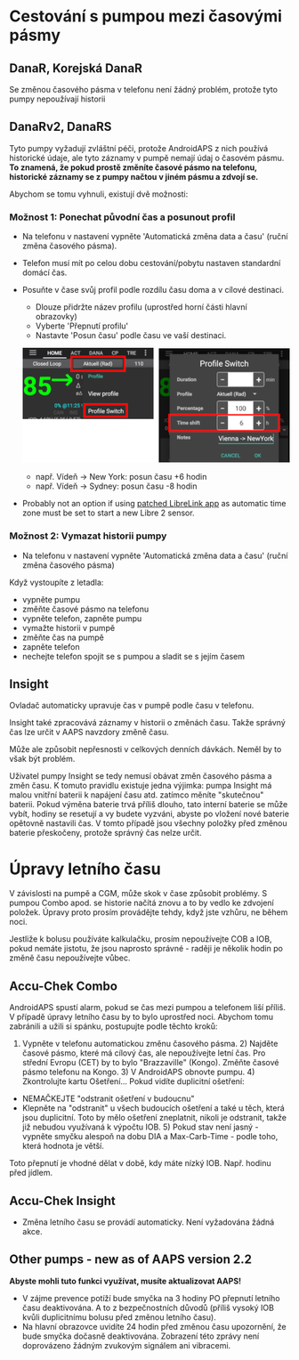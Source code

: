 # Cestování s pumpou mezi časovými pásmy

## DanaR, Korejská DanaR

Se změnou časového pásma v telefonu není žádný problém, protože tyto pumpy nepoužívají historii

## DanaRv2, DanaRS

Tyto pumpy vyžadují zvláštní péči, protože AndroidAPS z nich používá historické údaje, ale tyto záznamy v pumpě nemají údaj o časovém pásmu. **To znamená, že pokud prostě změníte časové pásmo na telefonu, historické záznamy se z pumpy načtou v jiném pásmu a zdvojí se.**

Abychom se tomu vyhnuli, existují dvě možnosti:

### Možnost 1: Ponechat původní čas a posunout profil

* Na telefonu v nastavení vypněte 'Automatická změna data a času' (ruční změna časového pásma).
* Telefon musí mít po celou dobu cestování/pobytu nastaven standardní domácí čas.
* Posuňte v čase svůj profil podle rozdílu času doma a v cílové destinaci.
   
   * Dlouze přidržte název profilu (uprostřed horní části hlavní obrazovky)
   * Vyberte 'Přepnutí profilu'
   * Nastavte 'Posun času' podle času ve vaší destinaci.
   
   ![Přepnutí profilu s posunem času](../images/ProfileSwitchTimeShift2.png)
   
   * např. Vídeň -> New York: posun času +6 hodin
   * např. Vídeň -> Sydney: posun času -8 hodin
* Probably not an option if using [patched LibreLink app](../Hardware/Libre2#time-zone-travelling) as automatic time zone must be set to start a new Libre 2 sensor.

### Možnost 2: Vymazat historii pumpy

* Na telefonu v nastavení vypněte 'Automatická změna data a času' (ruční změna časového pásma)

Když vystoupíte z letadla:

* vypněte pumpu
* změňte časové pásmo na telefonu
* vypněte telefon, zapněte pumpu
* vymažte historii v pumpě
* změňte čas na pumpě
* zapněte telefon
* nechejte telefon spojit se s pumpou a sladit se s jejím časem

## Insight

Ovladač automaticky upravuje čas v pumpě podle času v telefonu.

Insight také zpracovává záznamy v historii o změnách času. Takže správný čas lze určit v AAPS navzdory změně času.

Může ale způsobit nepřesnosti v celkových denních dávkách. Neměl by to však být problém.

Uživatel pumpy Insight se tedy nemusí obávat změn časového pásma a změn času. K tomuto pravidlu existuje jedna výjimka: pumpa Insight má malou vnitřní baterii k napájení času atd. zatímco měníte "skutečnou" baterii. Pokud výměna baterie trvá příliš dlouho, tato interní baterie se může vybít, hodiny se resetují a vy budete vyzváni, abyste po vložení nové baterie opětovně nastavili čas. V tomto případě jsou všechny položky před změnou baterie přeskočeny, protože správný čas nelze určit.

# Úpravy letního času

V závislosti na pumpě a CGM, může skok v čase způsobit problémy. S pumpou Combo apod. se historie načítá znovu a to by vedlo ke zdvojení položek. Úpravy proto prosím provádějte tehdy, když jste vzhůru, ne během noci.

Jestliže k bolusu používáte kalkulačku, prosím nepoužívejte COB a IOB, pokud nemáte jistotu, že jsou naprosto správné - raději je několik hodin po změně času nepoužívejte vůbec.

## Accu-Chek Combo

AndroidAPS spustí alarm, pokud se čas mezi pumpou a telefonem liší příliš. V případě úpravy letního času by to bylo uprostřed noci. Abychom tomu zabránili a užili si spánku, postupujte podle těchto kroků:

1) Vypněte v telefonu automatickou změnu časového pásma. 2) Najděte časové pásmo, které má cílový čas, ale nepoužívejte letní čas. Pro střední Evropu (CET) by to bylo "Brazzaville" (Kongo). Změňte časové pásmo telefonu na Kongo. 3) V AndroidAPS obnovte pumpu. 4) Zkontrolujte kartu Ošetření... Pokud vidíte duplicitní ošetření:

* NEMAČKEJTE "odstranit ošetření v budoucnu"
* Klepněte na "odstranit" u všech budoucích ošetření a také u těch, která jsou duplicitní. Toto by mělo ošetření zneplatnit, nikoli je odstranit, takže již nebudou využívaná k výpočtu IOB. 5) Pokud stav není jasný - vypněte smyčku alespoň na dobu DIA a Max-Carb-Time - podle toho, která hodnota je větší.

Toto přepnutí je vhodné dělat v době, kdy máte nízký IOB. Např. hodinu před jídlem.

## Accu-Chek Insight

* Změna letního času se provádí automaticky. Není vyžadována žádná akce.

## Other pumps - new as of AAPS version 2.2

**Abyste mohli tuto funkci využívat, musíte aktualizovat AAPS!**

* V zájme prevence potíží bude smyčka na 3 hodiny PO přepnutí letního času deaktivována. A to z bezpečnostních důvodů (příliš vysoký IOB kvůli duplicitnímu bolusu před změnou letního času).
* Na hlavní obrazovce uvidíte 24 hodin před změnou času upozornění, že bude smyčka dočasně deaktivována. Zobrazení této zprávy není doprovázeno žádným zvukovým signálem ani vibracemi.